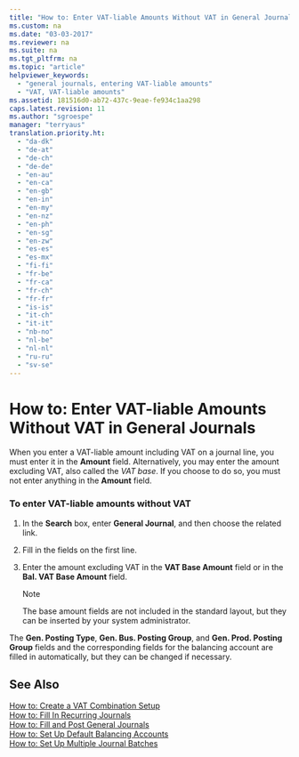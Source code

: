 ```yaml
---
title: "How to: Enter VAT-liable Amounts Without VAT in General Journals"
ms.custom: na
ms.date: "03-03-2017"
ms.reviewer: na
ms.suite: na
ms.tgt_pltfrm: na
ms.topic: "article"
helpviewer_keywords: 
  - "general journals, entering VAT-liable amounts"
  - "VAT, VAT-liable amounts"
ms.assetid: 181516d0-ab72-437c-9eae-fe934c1aa298
caps.latest.revision: 11
ms.author: "sgroespe"
manager: "terryaus"
translation.priority.ht: 
  - "da-dk"
  - "de-at"
  - "de-ch"
  - "de-de"
  - "en-au"
  - "en-ca"
  - "en-gb"
  - "en-in"
  - "en-my"
  - "en-nz"
  - "en-ph"
  - "en-sg"
  - "en-zw"
  - "es-es"
  - "es-mx"
  - "fi-fi"
  - "fr-be"
  - "fr-ca"
  - "fr-ch"
  - "fr-fr"
  - "is-is"
  - "it-ch"
  - "it-it"
  - "nb-no"
  - "nl-be"
  - "nl-nl"
  - "ru-ru"
  - "sv-se"
---
```

# How to: Enter VAT-liable Amounts Without VAT in General Journals
When you enter a VAT\-liable amount including VAT on a journal line, you must enter it in the **Amount** field. Alternatively, you may enter the amount excluding VAT, also called the *VAT base*. If you choose to do so, you must not enter anything in the **Amount** field.  
  
### To enter VAT\-liable amounts without VAT  
  
1.  In the **Search** box, enter **General Journal**, and then choose the related link.  
  
2.  Fill in the fields on the first line.  
  
3.  Enter the amount excluding VAT in the **VAT Base Amount** field or in the **Bal. VAT Base Amount** field.  
  
    > [!NOTE]  
    >  The base amount fields are not included in the standard layout, but they can be inserted by your system administrator.  
  
 The **Gen. Posting Type**, **Gen. Bus. Posting Group**, and **Gen. Prod. Posting Group** fields and the corresponding fields for the balancing account are filled in automatically, but they can be changed if necessary.  
  
## See Also  
 [How to: Create a VAT Combination Setup](../Finance/how-to-create-a-vat-combination-setup.md)   
 [How to: Fill In Recurring Journals](../Finance/how-to-fill-in-recurring-journals.md)   
 [How to: Fill and Post General Journals](../Finance/how-to-fill-and-post-general-journals.md)   
 [How to: Set Up Default Balancing Accounts](../Finance/how-to-set-up-default-balancing-accounts.md)   
 [How to: Set Up Multiple Journal Batches](../Finance/how-to-set-up-multiple-journal-batches.md)